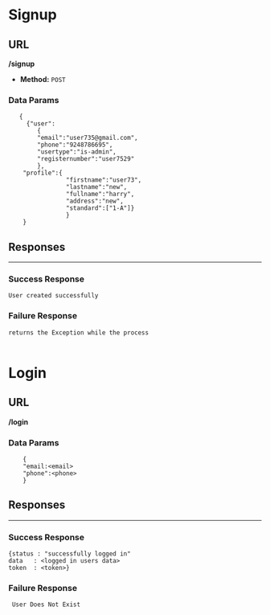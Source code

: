 # Signup

## URL

**/signup**

* **Method:**
  `POST`
### Data Params
       {
         {"user":
            {
            "email":"user735@gmail.com",
            "phone":"9248786695",
            "usertype":"is-admin",
            "registernumber":"user7529"
            },
        "profile":{
                    "firstname":"user73",
                    "lastname":"new",
                    "fullname":"harry",
                    "address":"new",
                    "standard":["1-A"]}
                    }
        }
 ## Responses
** **
### Success Response

`User created successfully`
### Failure Response
` returns the Exception while the process `
<br><br> 

# Login 
## URL
**/login**
### Data Params
        {
        "email:<email>
        "phone":<phone>
        }
## Responses
** **
### Success Response

`{status : "successfully logged in"`<br>
`data   : <logged in users data>`<br>
`token  : <token>}`
### Failure Response
` User Does Not Exist`
<br><br> 